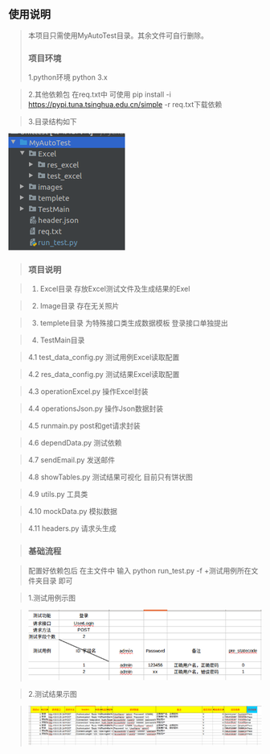 ## 使用说明 
>本项目只需使用MyAutoTest目录。其余文件可自行删除。
>### 项目环境
>1.python环境 python 3.x

>2.其他依赖包 在req.txt中 可使用 pip install -i https://pypi.tuna.tsinghua.edu.cn/simple -r req.txt下载依赖

>3.目录结构如下 

![](https://github.com/budaLi/Unittest/blob/master/1.png)


>### 项目说明 

>1. Excel目录  存放Excel测试文件及生成结果的Exel

>2. Image目录  存在无关照片 
  
>3. templete目录 为特殊接口类生成数据模板 登录接口单独提出

>4. TestMain目录 

>4.1    test_data_config.py 测试用例Excel读取配置 

>4.2    res_data_config.py 测试结果Excel读取配置 

>4.3    operationExcel.py 操作Excel封装

>4.4    operationsJson.py  操作Json数据封装

>4.5    runmain.py   post和get请求封装

>4.6    dependData.py  测试依赖  

>4.7    sendEmail.py  发送邮件

>4.8    showTables.py 测试结果可视化 目前只有饼状图

>4.9    utils.py  工具类

>4.10   mockData.py 模拟数据

>4.11   headers.py  请求头生成

>### 基础流程

> 配置好依赖包后 在主文件中 输入 python run_test.py -f +测试用例所在文件夹目录 即可

>1.测试用例示图

> ![测试用例示图](https://github.com/budaLi/Unittest/blob/master/ceshi.png)

>2.测试结果示图

> ![测试结果示图](https://github.com/budaLi/Unittest/blob/master/res.png)







